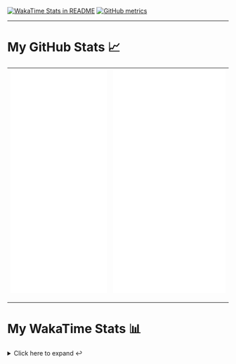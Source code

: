 [![WakaTime Stats in README](https://github.com/LOsioChico/LOsioChico/actions/workflows/waka.yml/badge.svg)](https://github.com/LOsioChico/LOsioChico/actions/workflows/waka.yml) [![GitHub metrics](https://github.com/LOsioChico/LOsioChico/actions/workflows/metrics.yml/badge.svg)](https://github.com/LOsioChico/LOsioChico/actions/workflows/metrics.yml)

---

# My GitHub Stats 📈

| ![](./assets/metrics.svg) | ![](./assets/metrics2.svg) |
| ------------------------- | -------------------------- |

---

# My WakaTime Stats 📊

<details>
<summary>Click here to expand ↩️</summary>
<br>

<!--START_SECTION:waka-->
![Code Time](http://img.shields.io/badge/Code%20Time-2%2C366%20hrs%2046%20mins-blue)

![Lines of code](https://img.shields.io/badge/From%20Hello%20World%20I%27ve%20Written-484.9%20thousand%20lines%20of%20code-blue)

**🐱 My GitHub Data** 

> 📦 710.0 kB Used in GitHub's Storage 
 > 
> 🏆 337 Contributions in the Year 2025
 > 
> 🚫 Not Opted to Hire
 > 
> 📜 31 Public Repositories 
 > 
> 🔑 36 Private Repositories 
 > 
**I'm a Night 🦉** 

```text
🌞 Morning                739 commits         ████░░░░░░░░░░░░░░░░░░░░░   15.33 % 
🌆 Daytime                1543 commits        ████████░░░░░░░░░░░░░░░░░   32.01 % 
🌃 Evening                1640 commits        █████████░░░░░░░░░░░░░░░░   34.02 % 
🌙 Night                  899 commits         █████░░░░░░░░░░░░░░░░░░░░   18.65 % 
```
📅 **I'm Most Productive on Thursday** 

```text
Monday                   615 commits         ███░░░░░░░░░░░░░░░░░░░░░░   12.76 % 
Tuesday                  733 commits         ████░░░░░░░░░░░░░░░░░░░░░   15.20 % 
Wednesday                586 commits         ███░░░░░░░░░░░░░░░░░░░░░░   12.16 % 
Thursday                 924 commits         █████░░░░░░░░░░░░░░░░░░░░   19.17 % 
Friday                   745 commits         ████░░░░░░░░░░░░░░░░░░░░░   15.45 % 
Saturday                 769 commits         ████░░░░░░░░░░░░░░░░░░░░░   15.95 % 
Sunday                   449 commits         ██░░░░░░░░░░░░░░░░░░░░░░░   09.31 % 
```


📊 **This Week I Spent My Time On** 

```text
💬 Programming Languages: 
Scala                    10 hrs 11 mins      ████████████████████░░░░░   78.47 % 
JavaScript               1 hr 27 mins        ███░░░░░░░░░░░░░░░░░░░░░░   11.17 % 
Smithy                   44 mins             █░░░░░░░░░░░░░░░░░░░░░░░░   05.67 % 
TypeScript               13 mins             ░░░░░░░░░░░░░░░░░░░░░░░░░   01.75 % 
SQL                      11 mins             ░░░░░░░░░░░░░░░░░░░░░░░░░   01.45 % 
```

**I Mostly Code in TypeScript** 

```text
TypeScript               34 repos            █████████████░░░░░░░░░░░░   51.52 % 
Scala                    9 repos             ███░░░░░░░░░░░░░░░░░░░░░░   13.64 % 
JavaScript               7 repos             ███░░░░░░░░░░░░░░░░░░░░░░   10.61 % 
Astro                    5 repos             ██░░░░░░░░░░░░░░░░░░░░░░░   07.58 % 
CSS                      5 repos             ██░░░░░░░░░░░░░░░░░░░░░░░   07.58 % 
```




 Last Updated on 19/09/2025 01:06:22 UTC
<!--END_SECTION:waka-->

## </details>
